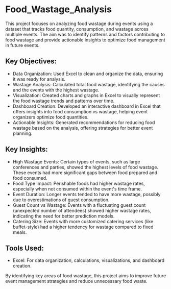 # Food_Wastage_Analysis

This project focuses on analyzing food wastage during events using a dataset that tracks food quantity, consumption, and wastage across multiple events. The aim was to identify patterns and factors contributing to food wastage and provide actionable insights to optimize food management in future events.

## Key Objectives:
- Data Organization: Used Excel to clean and organize the data, ensuring it was ready for analysis.
- Wastage Analysis: Calculated total food wastage, identifying the causes and the events with the highest wastage.
- Visualization: Created charts and graphs in Excel to visually represent the food wastage trends and patterns over time.
- Dashboard Creation: Developed an interactive dashboard in Excel that offers insights into food consumption vs wastage, helping event organizers optimize food quantities.
- Actionable Insights: Generated recommendations for reducing food wastage based on the analysis, offering strategies for better event planning.

## Key Insights:
- High Wastage Events: Certain types of events, such as large conferences and parties, showed the highest levels of food wastage. These events had more significant gaps between food prepared and food consumed.
- Food Type Impact: Perishable foods had higher wastage rates, especially when not consumed within the event's time frame.
- Event Duration: Longer events tended to have more wastage, possibly due to overestimations of guest consumption.
- Guest Count vs Wastage: Events with a fluctuating guest count (unexpected number of attendees) showed higher wastage rates, indicating the need for better prediction models.
- Catering Size: Events with more customized catering services (like buffet-style) had a higher tendency for wastage compared to fixed meals.

## Tools Used:
- Excel: For data organization, calculations, visualizations, and dashboard creation.

By identifying key areas of food wastage, this project aims to improve future event management strategies and reduce unnecessary food waste.
